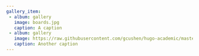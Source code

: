 ```yaml
---
gallery_item:
 - album: gallery
   image: boards.jpg
   caption: A caption
 - album: gallery
   image: https://raw.githubusercontent.com/gcushen/hugo-academic/master/images/theme-dark.png
   caption: Another caption
---
```

